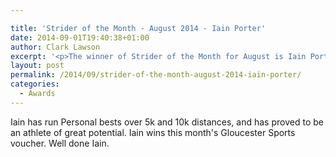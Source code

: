 ```yaml
---

title: 'Strider of the Month - August 2014 - Iain Porter'
date: 2014-09-01T19:40:38+01:00
author: Clark Lawson
excerpt: '<p>The winner of Strider of the Month for August is Iain Porter. </p>'
layout: post
permalink: /2014/09/strider-of-the-month-august-2014-iain-porter/
categories:
  - Awards
---
```

Iain has run Personal bests over 5k and 10k distances, and has proved to be an athlete of great potential. Iain wins this month's Gloucester Sports voucher. Well done Iain.
